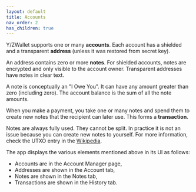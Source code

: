 ```yaml
---
layout: default
title: Accounts
nav_order: 2
has_children: true
---
```


Y/ZWallet supports one or many **accounts**. 
Each account has a shielded and a transparent **address** (unless it was restored from secret key).

An address contains zero or more **notes**. For shielded accounts, notes are encrypted and only visible to the
account owner. Transparent addresses have notes in clear text.

A note is conceptually an "I Owe You". It can have any amount greater than zero (including zero).
The account balance is the sum of all the note amounts.

When you make a payment, you take one or many notes and spend them to create new notes that 
the recipient can later use. This forms a **transaction**.

Notes are always fully used. They cannot be split. In practice it is not an issue because you
can create new notes to yourself. For more information, check the UTXO entry in the
[Wikipedia](https://en.wikipedia.org/wiki/Unspent_transaction_output).

The app displays the various elements mentioned above in its UI as follows:

- Accounts are in the Account Manager page,
- Addresses are shown in the Account tab,
- Notes are shown in the Notes tab,
- Transactions are shown in the History tab.
